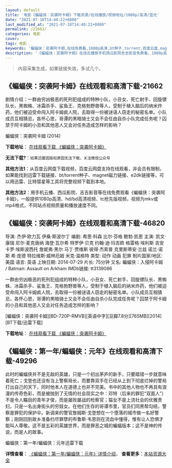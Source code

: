 ```yaml
---
layout: default
title: '电影《蝙蝠侠：突袭阿卡姆》下载资源/在线播放/视频地址/1080p/高清/蓝光'
date: "2021-07-10T14:40:22+0800"
last_modified_at: "2021-07-10T14:40:22+0800"
permalink: /21662/
categories: 电影
cover:
tags: 电影
keywords: '蝙蝠侠：突袭阿卡姆,在线免费看,1080p高清,bt种子,torrent,百度云盘,magnet,磁力链,迅雷下载资源'
description: '《蝙蝠侠：突袭阿卡姆》在线云播放手机西瓜影院吉吉影音免费看，1080p高清bd/hd未删减完整版和tc抢先枪版，mkv/mp4格式，附带bt/torrent种子、magnet/磁力链、百度云盘、网盘资源迅雷下载链接'
---
```


>内容采集生成，如果链接失效，多试几个。


## 《蝙蝠侠：突袭阿卡姆》在线观看和高清下载-21662

剧情介绍：一群由穷凶极恶的死刑犯组成的特种小队，小丑女、死亡射手、回旋镖队长、黑蜘蛛、冰霜杀手、鲨鱼王、克格勃野兽等人，受制于植入脑后的纳米炸药，他们被迫受命闯入阿卡姆疯人院，去取得一份被谜语人窃走的秘密名单。小队成员互相猜忌，各怀心思，哥谭的黑暗骑士又会不会任由自杀小队完成任务呢？囚禁于阿卡姆的小丑和其他恶人又会对任务造成怎样的影响？


蝙蝠侠：突袭阿卡姆 (2014)

**下载地址**： [在线观看下载 《蝙蝠侠：突袭阿卡姆》](https://www.btbtdy.me/btdy/dy997.html) 


**无法下载?**：`如果迅雷因版权原因无法下载，关注微信公众号 `

**其他方法1**：从百度云网盘下载视频，百度云网盘支持在线观看，非会员有限制，如果能找到迅雷下载链接、bt/torrent种子、magnet磁力链接、e2dk链接等，可以用迅雷、比特彗星等工具将完整视频下载到本地。

**其他方法2**：用手机云播、西瓜影院、吉吉影音等在线免费观看《蝙蝠侠：突袭阿卡姆》，一般提供1080p高清、hd/bd高清视频、tc抢先版视频，视频为mkv或mp4格式，不同站点视频质量和播放速度不同。


## 《蝙蝠侠：突袭阿卡姆》在线观看和高清下载-46820

导演: 杰伊·欧力瓦 伊桑·斯波尔丁 编剧: 希思·科森 比尔·芬格 鲍勃·凯恩 主演: 凯文·康瑞 尼尔·麦克唐纳 海登·瓦尔希 特罗伊·贝克 约翰·迪·玛吉欧 格雷格·埃利斯 吉安卡罗·埃斯波西托 詹妮弗·黑尔 马丁·贾维斯 彼得·杰索普 克里斯蒂安·兰兹 诺兰·诺斯 希·庞德 特拉维斯·威林厄姆 米克·温格特 类型: 动作 动画 犯罪 制片国家/地区: 美国 语言: 英语 上映日期: 2014-07-29 片长: 75分钟 又名: 蝙蝠侠：入侵阿卡姆 / Batman: Assault on Arkham IMDb链接: tt3139086

一群由穷凶极恶的死刑犯组成的特种小队，小丑女、死亡射手、回旋镖队长、黑蜘蛛、冰霜杀手、鲨鱼王、克格勃野兽等人，受制于植入脑后的纳米炸药，他们被迫受命闯入阿卡姆疯人院，去取得一份被谜语人窃走的秘密名单。小队成员互相猜忌，各怀心思，哥谭的黑暗骑士又会不会任由自杀小队完成任务呢？囚禁于阿卡姆的小丑和其他恶人又会对任务造成怎样的影响？


[蝙蝠侠：突袭阿卡姆][BD-720P-RMVB][英语中字][豆瓣7.8分][765MB][2014][BT下载/迅雷下载]

**下载地址**： [在线观看下载 《蝙蝠侠：突袭阿卡姆》](https://www.btdx8.com/torrent/batman_assault_on_arkham_2014.html) 


## 《蝙蝠侠：第一年/蝙蝠侠：元年》在线观看和高清下载-49296

此时的蝙蝠侠并不是无敌的英雄，只是一个初出茅庐的新手，只要踏错一步就意味着死亡；戈登也还没有当上警察局长，而要靠双手在已经从上到下彻底烂掉的警局打出自己的天下，同时他本人在道德上也并不完美。书中的其他人物也不再具有浪漫的传奇色彩，而是被抛到了无情的社会现实之中：邓特（后来的罪犯“双面人&rdquo;）不是令人瞩目的青年才俊，而是屡败屡战的检察官；猫女不是上流社会的优雅贵妇，只是一名出身街头的穷妓女。在他们生存的哥谭市里，官员们同黑帮勾结，警察是罪犯的保护伞。新调来的警官詹姆斯·戈登想在一个堕落的城市做一名好警察；刚刚回到故乡准备扫尽罪孽的布鲁斯&middot;韦恩则在流血中懂得，惟有让人恐惧才能叫人尊敬。这不是五彩的英雄世界，而是罪恶之城的蝙蝠版本；这不是神的传说，而是人的故事。


蝙蝠侠：第一年/蝙蝠侠：元年迅雷下载

**详情查看**： [《蝙蝠侠：第一年/蝙蝠侠：元年》详情介绍](/movie/49296/)， **查看更多**：[本站资源大全](/movie/t/all/)

